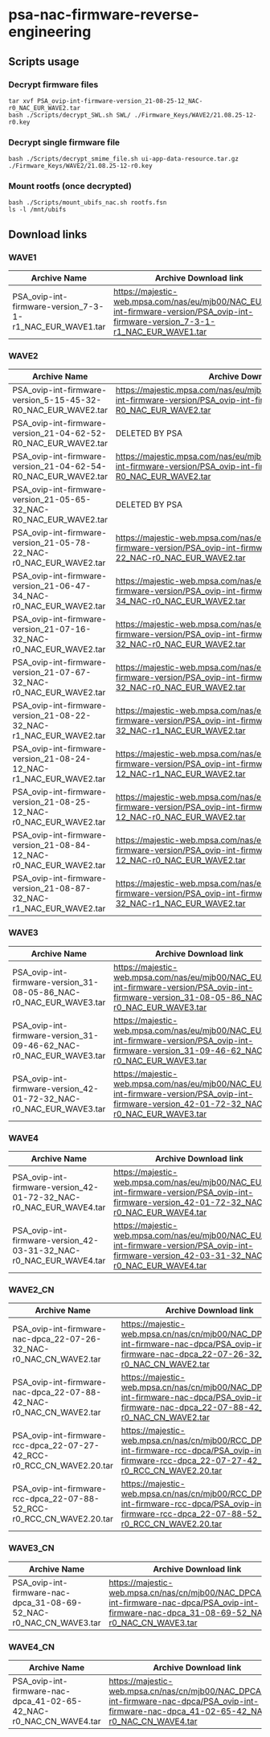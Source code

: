 # psa-nac-firmware-reverse-engineering

## Scripts usage

### Decrypt firmware files
    tar xvf PSA_ovip-int-firmware-version_21-08-25-12_NAC-r0_NAC_EUR_WAVE2.tar
	bash ./Scripts/decrypt_SWL.sh SWL/ ./Firmware_Keys/WAVE2/21.08.25-12-r0.key

### Decrypt single firmware file
    bash ./Scripts/decrypt_smime_file.sh ui-app-data-resource.tar.gz ./Firmware_Keys/WAVE2/21.08.25-12-r0.key
	
### Mount rootfs (once decrypted)
    bash ./Scripts/mount_ubifs_nac.sh rootfs.fsn
    ls -l /mnt/ubifs

## Download links

### WAVE1

| Archive Name | Archive Download link |
| - | - |
| PSA_ovip-int-firmware-version_7-3-1-r1_NAC_EUR_WAVE1.tar | https://majestic-web.mpsa.com/nas/eu/mjb00/NAC_EU/ovip-int-firmware-version/PSA_ovip-int-firmware-version_7-3-1-r1_NAC_EUR_WAVE1.tar |

### WAVE2

| Archive Name | Archive Download link |
| - | - |
| PSA_ovip-int-firmware-version_5-15-45-32-R0_NAC_EUR_WAVE2.tar | https://majestic.mpsa.com/nas/eu/mjb00/NAC_EU/CONTINENTAL/ovip-int-firmware-version/PSA_ovip-int-firmware-version_5-15-45-32-R0_NAC_EUR_WAVE2.tar |
| PSA_ovip-int-firmware-version_21-04-62-52-R0_NAC_EUR_WAVE2.tar | DELETED BY PSA |
| PSA_ovip-int-firmware-version_21-04-62-54-R0_NAC_EUR_WAVE2.tar | https://majestic.mpsa.com/nas/eu/mjb00/NAC_EU/CONTINENTAL/ovip-int-firmware-version/PSA_ovip-int-firmware-version_21-04-62-54-R0_NAC_EUR_WAVE2.tar |
| PSA_ovip-int-firmware-version_21-05-65-32_NAC-R0_NAC_EUR_WAVE2.tar | DELETED BY PSA |
| PSA_ovip-int-firmware-version_21-05-78-22_NAC-r0_NAC_EUR_WAVE2.tar | https://majestic-web.mpsa.com/nas/eu/mjb00/NAC_EU/ovip-int-firmware-version/PSA_ovip-int-firmware-version_21-05-78-22_NAC-r0_NAC_EUR_WAVE2.tar |
| PSA_ovip-int-firmware-version_21-06-47-34_NAC-r0_NAC_EUR_WAVE2.tar | https://majestic-web.mpsa.com/nas/eu/mjb00/NAC_EU/ovip-int-firmware-version/PSA_ovip-int-firmware-version_21-06-47-34_NAC-r0_NAC_EUR_WAVE2.tar |
| PSA_ovip-int-firmware-version_21-07-16-32_NAC-r0_NAC_EUR_WAVE2.tar | https://majestic-web.mpsa.com/nas/eu/mjb00/NAC_EU/ovip-int-firmware-version/PSA_ovip-int-firmware-version_21-07-16-32_NAC-r0_NAC_EUR_WAVE2.tar |
| PSA_ovip-int-firmware-version_21-07-67-32_NAC-r0_NAC_EUR_WAVE2.tar | https://majestic-web.mpsa.com/nas/eu/mjb00/NAC_EU/ovip-int-firmware-version/PSA_ovip-int-firmware-version_21-07-67-32_NAC-r0_NAC_EUR_WAVE2.tar |
| PSA_ovip-int-firmware-version_21-08-22-32_NAC-r1_NAC_EUR_WAVE2.tar | https://majestic-web.mpsa.com/nas/eu/mjb00/NAC_EU/ovip-int-firmware-version/PSA_ovip-int-firmware-version_21-08-22-32_NAC-r1_NAC_EUR_WAVE2.tar |
| PSA_ovip-int-firmware-version_21-08-24-12_NAC-r1_NAC_EUR_WAVE2.tar | https://majestic-web.mpsa.com/nas/eu/mjb00/NAC_EU/ovip-int-firmware-version/PSA_ovip-int-firmware-version_21-08-24-12_NAC-r1_NAC_EUR_WAVE2.tar |
| PSA_ovip-int-firmware-version_21-08-25-12_NAC-r0_NAC_EUR_WAVE2.tar | https://majestic-web.mpsa.com/nas/eu/mjb00/NAC_EU/ovip-int-firmware-version/PSA_ovip-int-firmware-version_21-08-25-12_NAC-r0_NAC_EUR_WAVE2.tar |
| PSA_ovip-int-firmware-version_21-08-84-12_NAC-r0_NAC_EUR_WAVE2.tar | https://majestic-web.mpsa.com/nas/eu/mjb00/NAC_EU/ovip-int-firmware-version/PSA_ovip-int-firmware-version_21-08-84-12_NAC-r0_NAC_EUR_WAVE2.tar |
| PSA_ovip-int-firmware-version_21-08-87-32_NAC-r1_NAC_EUR_WAVE2.tar | https://majestic-web.mpsa.com/nas/eu/mjb00/NAC_EU/ovip-int-firmware-version/PSA_ovip-int-firmware-version_21-08-87-32_NAC-r1_NAC_EUR_WAVE2.tar |

### WAVE3

| Archive Name | Archive Download link |
| - | - |
| PSA_ovip-int-firmware-version_31-08-05-86_NAC-r0_NAC_EUR_WAVE3.tar | https://majestic-web.mpsa.com/nas/eu/mjb00/NAC_EU/ovip-int-firmware-version/PSA_ovip-int-firmware-version_31-08-05-86_NAC-r0_NAC_EUR_WAVE3.tar |
| PSA_ovip-int-firmware-version_31-09-46-62_NAC-r0_NAC_EUR_WAVE3.tar | https://majestic-web.mpsa.com/nas/eu/mjb00/NAC_EU/ovip-int-firmware-version/PSA_ovip-int-firmware-version_31-09-46-62_NAC-r0_NAC_EUR_WAVE3.tar |
| PSA_ovip-int-firmware-version_42-01-72-32_NAC-r0_NAC_EUR_WAVE3.tar | https://majestic-web.mpsa.com/nas/eu/mjb00/NAC_EU/ovip-int-firmware-version/PSA_ovip-int-firmware-version_42-01-72-32_NAC-r0_NAC_EUR_WAVE3.tar |

### WAVE4

| Archive Name | Archive Download link |
| - | - |
| PSA_ovip-int-firmware-version_42-01-72-32_NAC-r0_NAC_EUR_WAVE4.tar | https://majestic-web.mpsa.com/nas/eu/mjb00/NAC_EU/ovip-int-firmware-version/PSA_ovip-int-firmware-version_42-01-72-32_NAC-r0_NAC_EUR_WAVE4.tar |
| PSA_ovip-int-firmware-version_42-03-31-32_NAC-r0_NAC_EUR_WAVE4.tar | https://majestic-web.mpsa.com/nas/eu/mjb00/NAC_EU/ovip-int-firmware-version/PSA_ovip-int-firmware-version_42-03-31-32_NAC-r0_NAC_EUR_WAVE4.tar |

### WAVE2_CN

| Archive Name | Archive Download link |
| - | - |
| PSA_ovip-int-firmware-nac-dpca_22-07-26-32_NAC-r0_NAC_CN_WAVE2.tar | https://majestic-web.mpsa.cn/nas/cn/mjb00/NAC_DPCA/ovip-int-firmware-nac-dpca/PSA_ovip-int-firmware-nac-dpca_22-07-26-32_NAC-r0_NAC_CN_WAVE2.tar |
| PSA_ovip-int-firmware-nac-dpca_22-07-88-42_NAC-r0_NAC_CN_WAVE2.tar | https://majestic-web.mpsa.cn/nas/cn/mjb00/NAC_DPCA/ovip-int-firmware-nac-dpca/PSA_ovip-int-firmware-nac-dpca_22-07-88-42_NAC-r0_NAC_CN_WAVE2.tar |
| PSA_ovip-int-firmware-rcc-dpca_22-07-27-42_RCC-r0_RCC_CN_WAVE2.20.tar | https://majestic-web.mpsa.cn/nas/cn/mjb00/RCC_DPCA/ovip-int-firmware-rcc-dpca/PSA_ovip-int-firmware-rcc-dpca_22-07-27-42_RCC-r0_RCC_CN_WAVE2.20.tar |
| PSA_ovip-int-firmware-rcc-dpca_22-07-88-52_RCC-r0_RCC_CN_WAVE2.20.tar | https://majestic-web.mpsa.cn/nas/cn/mjb00/RCC_DPCA/ovip-int-firmware-rcc-dpca/PSA_ovip-int-firmware-rcc-dpca_22-07-88-52_RCC-r0_RCC_CN_WAVE2.20.tar |

### WAVE3_CN

| Archive Name | Archive Download link |
| - | - |
| PSA_ovip-int-firmware-nac-dpca_31-08-69-52_NAC-r0_NAC_CN_WAVE3.tar | https://majestic-web.mpsa.cn/nas/cn/mjb00/NAC_DPCA/ovip-int-firmware-nac-dpca/PSA_ovip-int-firmware-nac-dpca_31-08-69-52_NAC-r0_NAC_CN_WAVE3.tar |

### WAVE4_CN

| Archive Name | Archive Download link |
| - | - |
| PSA_ovip-int-firmware-nac-dpca_41-02-65-42_NAC-r0_NAC_CN_WAVE4.tar | https://majestic-web.mpsa.cn/nas/cn/mjb00/NAC_DPCA/ovip-int-firmware-nac-dpca/PSA_ovip-int-firmware-nac-dpca_41-02-65-42_NAC-r0_NAC_CN_WAVE4.tar |
